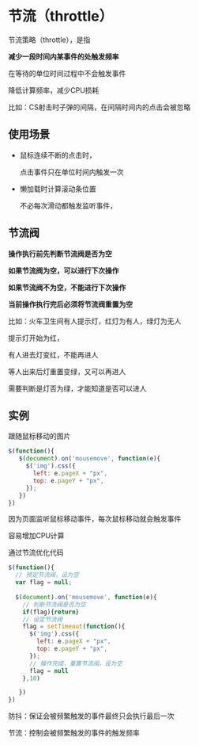 # 节流（throttle）

节流策略（throttle），是指

**减少一段时间内某事件的处触发频率**

在等待的单位时间过程中不会触发事件

降低计算频率，减少CPU损耗

比如：CS射击时子弹的间隔，在间隔时间内的点击会被忽略





## 使用场景

- 鼠标连续不断的点击时，

  点击事件只在单位时间内触发一次

- 懒加载时计算滚动条位置

  不必每次滑动都触发监听事件，







## 节流阀

**操作执行前先判断节流阀是否为空**

**如果节流阀为空，可以进行下次操作**

**如果节流阀不为空，不能进行下次操作**

**当前操作执行完后必须将节流阀重置为空**

比如：火车卫生间有人提示灯，红灯为有人，绿灯为无人

提示灯开始为红，

有人进去灯变红，不能再进人

等人出来后灯重置变绿，又可以再进人

需要判断是灯否为绿，才能知道是否可以进人





## 实例

跟随鼠标移动的图片

```js
$(function(){
   $(document).on('mousemove', function(e){
     $('img').css({
       left: e.pageX + "px",
       top: e.pageY + "px",
     });
   })
})
```

因为页面监听鼠标移动事件，每次鼠标移动就会触发事件

容易增加CPU计算

通过节流优化代码

```js
$(function(){
  // 预定节流阀，设为空
  var flag = null;
  
  $(document).on('mousemove', function(e){
    // 判断节流阀是否为空
    if(flag){return}
    // 设定节流阀
    flag = setTimeout(function(){
      $('img').css({
        left: e.pageX + "px",
        top: e.pageY + "px",
      });
      // 操作完成，重置节流阀，设为空
      flag = null
    },10)

   })
})
```





防抖：保证会被频繁触发的事件最终只会执行最后一次

节流：控制会被频繁触发的事件的触发频率